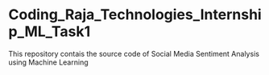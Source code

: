 # Coding_Raja_Technologies_Internship_ML_Task1
This repository contais the source code of Social Media Sentiment Analysis using Machine Learning
